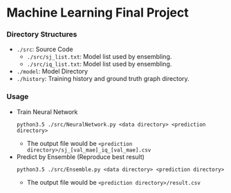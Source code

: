 Machine Learning Final Project
===
### Directory Structures
* `./src`: Source Code
    * `./src/sj_list.txt`: Model list used by ensembling.
    * `./src/iq_list.txt`: Model list used by ensembling.
* `./model`: Model Directory
* `./history`: Training history and ground truth graph directory.
### Usage
* Train Neural Network
  ```
  python3.5 ./src/NeuralNetwork.py <data directory> <prediction directory>
  ```
  * The output file would be `<prediction directory>/sj_[val_mae]_iq_[val_mae].csv`
* Predict by Ensemble (Reproduce best result)
  ```
  python3.5 ./src/Ensemble.py <data directory> <prediction directory>
  ```
  * The output file would be `<prediction directory>/result.csv`
